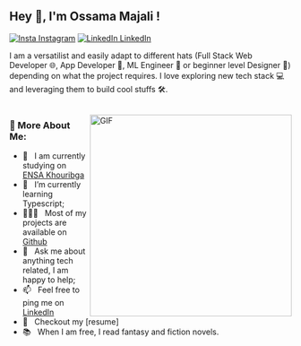 ## Hey 👋, I'm Ossama Majali !
[![Insta Instagram](https://img.shields.io/badge/%20-Follow-black?color=14171A&labelColor=d81b60&logo=instagram&logoColor=ffffff)](https://www.instagram.com/ossama_majali/)
[![LinkedIn LinkedIn](https://img.shields.io/badge/%20-Connect-black?color=14171A&labelColor=0e76a8&logo=linkedin&logoColor=ffffff)](https://www.linkedin.com/in/ossama-majali-2941b61a2/)


I am a versatilist and easily adapt to different hats (Full Stack Web Developer 🌐, App Developer 📱, ML Engineer 🤖 or beginner level Designer 🎨) depending on what the project requires. I love exploring new tech stack 💻 and leveraging them to build cool stuffs 🛠️. 
<br/>
<br/>

<img align="right" alt="GIF" src="https://github.com/novakcgx/novakcgx/blob/master/img/scene.png?raw=true" width="360px"/>

  
### 🧐 More About Me:

- 🔭 &nbsp; I am currently studying on [ENSA Khouribga](http://ensak.usms.ac.ma/ensak/)
- 🌱 &nbsp; I’m currently learning Typescript; 
- 👨🏻‍💻 &nbsp; Most of my projects are available on [Github](https://github.com/OssMajali?tab=repositories)
- 💬 &nbsp; Ask me about anything tech related, I am happy to help;
- 📫 &nbsp; Feel free to ping me on [LinkedIn](https://www.linkedin.com/in/ossama-majali-2941b61a2/)
- 📝 &nbsp; Checkout my [resume]
- 📚 &nbsp; When I am free, I read fantasy and fiction novels.
